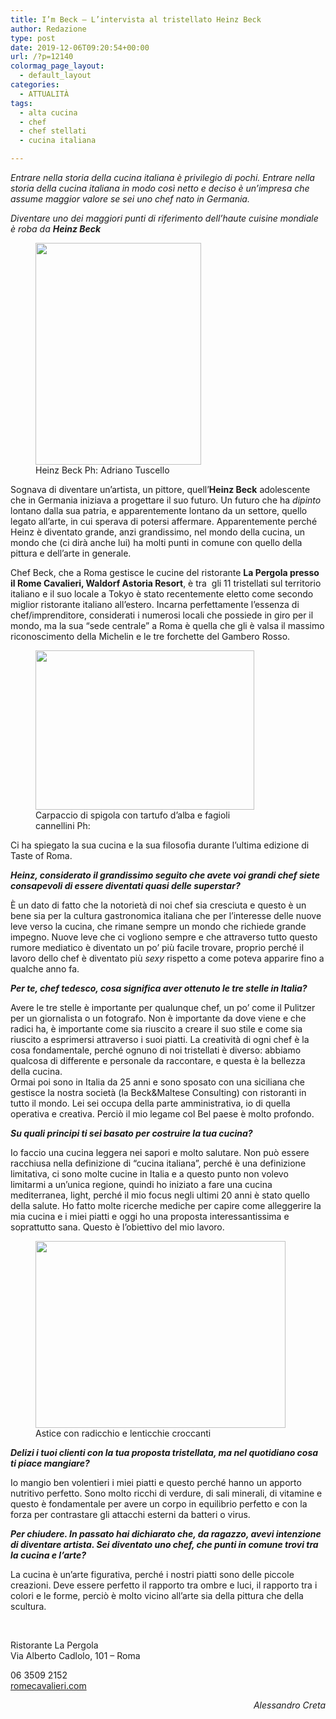 ```yaml
---
title: I’m Beck – L’intervista al tristellato Heinz Beck
author: Redazione
type: post
date: 2019-12-06T09:20:54+00:00
url: /?p=12140
colormag_page_layout:
  - default_layout
categories:
  - ATTUALITÀ
tags:
  - alta cucina
  - chef
  - chef stellati
  - cucina italiana

---
```

_Entrare nella storia della cucina italiana è privilegio di pochi. Entrare nella storia della cucina italiana in modo così netto e deciso è un’impresa che assume maggior valore se sei uno chef nato in Germania._ 

_Diventare uno dei maggiori punti di riferimento dell’haute cuisine mondiale è roba da **Heinz Beck**_ 

<figure id="attachment_12187" aria-describedby="caption-attachment-12187" style="width: 265px" class="wp-caption alignleft"><img decoding="async" loading="lazy" class="wp-image-12187 " src="https://progressonline.it/wp-content/uploads/2019/11/BECK.jpg" alt="" width="265" height="355" /><figcaption id="caption-attachment-12187" class="wp-caption-text">Heinz Beck  
Ph: Adriano Tuscello</figcaption></figure>

Sognava di diventare un’artista, un pittore, quell’**Heinz Beck** adolescente che in Germania iniziava a progettare il suo futuro. Un futuro che ha _dipinto_ lontano dalla sua patria, e apparentemente lontano da un settore, quello legato all’arte, in cui sperava di potersi affermare. Apparentemente perché Heinz è diventato grande, anzi grandissimo, nel mondo della cucina, un mondo che (ci dirà anche lui) ha molti punti in comune con quello della pittura e dell’arte in generale.

Chef Beck, che a Roma gestisce le cucine del ristorante **La Pergola presso il Rome Cavalieri, Waldorf Astoria Resort**, è tra  gli 11 tristellati sul territorio italiano e il suo locale a Tokyo è stato recentemente eletto come secondo miglior ristorante italiano all’estero. Incarna perfettamente l’essenza di chef/imprenditore, considerati i numerosi locali che possiede in giro per il mondo, ma la sua “sede centrale” a Roma è quella che gli è valsa il massimo riconoscimento della Michelin e le tre forchette del Gambero Rosso.

<figure id="attachment_12188" aria-describedby="caption-attachment-12188" style="width: 350px" class="wp-caption alignright"><img decoding="async" loading="lazy" class="wp-image-12188" src="https://progressonline.it/wp-content/uploads/2019/11/CARPACCIO-SPIGOLA-300x219.jpg" alt="" width="350" height="255" /><figcaption id="caption-attachment-12188" class="wp-caption-text">Carpaccio di spigola con tartufo d&#8217;alba e fagioli cannellini  
Ph:</figcaption></figure>

Ci ha spiegato la sua cucina e la sua filosofia durante l’ultima edizione di Taste of Roma.

**_Heinz, considerato il grandissimo seguito che avete voi grandi chef siete consapevoli di essere diventati quasi delle superstar?_**

È un dato di fatto che la notorietà di noi chef sia cresciuta e questo è un bene sia per la cultura gastronomica italiana che per l’interesse delle nuove leve verso la cucina, che rimane sempre un mondo che richiede grande impegno. Nuove leve che ci vogliono sempre e che attraverso tutto questo rumore mediatico è diventato un po’ più facile trovare, proprio perché il lavoro dello chef è diventato più _sexy_ rispetto a come poteva apparire fino a qualche anno fa.

**_Per te, chef tedesco, cosa significa aver ottenuto le tre stelle in Italia?_**

Avere le tre stelle è importante per qualunque chef, un po’ come il Pulitzer per un giornalista o un fotografo. Non è importante da dove viene e che radici ha, è importante come sia riuscito a creare il suo stile e come sia riuscito a esprimersi attraverso i suoi piatti. La creatività di ogni chef è la cosa fondamentale, perché ognuno di noi tristellati è diverso: abbiamo qualcosa di differente e personale da raccontare, e questa è la bellezza della cucina.  
Ormai poi sono in Italia da 25 anni e sono sposato con una siciliana che gestisce la nostra società (la Beck&Maltese Consulting) con ristoranti in tutto il mondo. Lei sei occupa della parte amministrativa, io di quella operativa e creativa. Perciò il mio legame col Bel paese è molto profondo.

**_Su quali principi ti sei basato per costruire la tua cucina?_**

Io faccio una cucina leggera nei sapori e molto salutare. Non può essere racchiusa nella definizione di “cucina italiana”, perché è una definizione limitativa, ci sono molte cucine in Italia e a questo punto non volevo limitarmi a un’unica regione, quindi ho iniziato a fare una cucina mediterranea, light, perché il mio focus negli ultimi 20 anni è stato quello della salute. Ho fatto molte ricerche mediche per capire come alleggerire la mia cucina e i miei piatti e oggi ho una proposta interessantissima e soprattutto sana. Questo è l’obiettivo del mio lavoro.

<figure id="attachment_12141" aria-describedby="caption-attachment-12141" style="width: 400px" class="wp-caption alignleft"><img decoding="async" loading="lazy" class="wp-image-12141" src="https://progressonline.it/wp-content/uploads/2019/11/Astice-con-radicchio-e-lenticchie-croccanti-300x225.jpg" alt="" width="400" height="299" /><figcaption id="caption-attachment-12141" class="wp-caption-text">Astice con radicchio e lenticchie croccanti</figcaption></figure>

**_Delizi i tuoi clienti con la tua proposta tristellata, ma nel quotidiano cosa ti piace mangiare?_**

Io mangio ben volentieri i miei piatti e questo perché hanno un apporto nutritivo perfetto. Sono molto ricchi di verdure, di sali minerali, di vitamine e questo è fondamentale per avere un corpo in equilibrio perfetto e con la forza per contrastare gli attacchi esterni da batteri o virus.

**_Per chiudere. In passato hai dichiarato che, da ragazzo, avevi intenzione di diventare artista. Sei diventato uno chef, che punti in comune trovi tra la cucina e l’arte?_**

La cucina è un’arte figurativa, perché i nostri piatti sono delle piccole creazioni. Deve essere perfetto il rapporto tra ombre e luci, il rapporto tra i colori e le forme, perciò è molto vicino all’arte sia della pittura che della scultura.

&nbsp;

Ristorante La Pergola  
Via Alberto Cadlolo, 101 &#8211; Roma

06 3509 2152  
[romecavalieri.com][1]

<p style="text-align: right;">
  <em>Alessandro Creta</em>
</p>

 [1]: https://romecavalieri.com